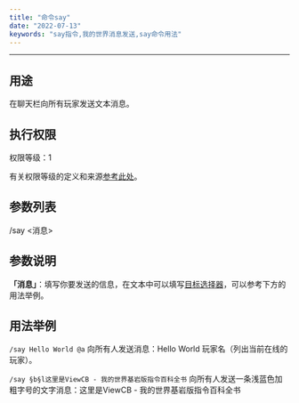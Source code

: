 ```yaml
---
title: "命令say"
date: "2022-07-13"
keywords: "say指令,我的世界消息发送,say命令用法"
---
```


---

## 用途

在聊天栏向所有玩家发送文本消息。

## 执行权限

权限等级：1

有关权限等级的定义和来源[参考此处](/commands/权限等级 "参考此处")。

## 参数列表

/say <消息>

## 参数说明

**「消息」**：填写你要发送的信息，在文本中可以填写[目标选择器](/commands/目标选择器 "目标选择器")，可以参考下方的用法举例。

## 用法举例

`/say Hello World @a`  向所有人发送消息：Hello World 玩家名（列出当前在线的玩家）。

`/say §b§l这里是ViewCB - 我的世界基岩版指令百科全书`  向所有人发送一条浅蓝色加粗字号的文字消息：这里是ViewCB - 我的世界基岩版指令百科全书
